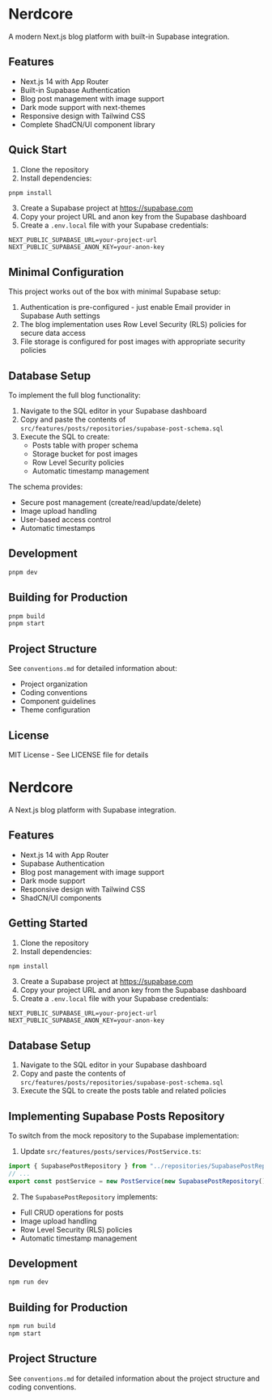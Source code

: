 # Nerdcore

A modern Next.js blog platform with built-in Supabase integration.

## Features

- Next.js 14 with App Router
- Built-in Supabase Authentication
- Blog post management with image support
- Dark mode support with next-themes
- Responsive design with Tailwind CSS
- Complete ShadCN/UI component library

## Quick Start

1. Clone the repository
2. Install dependencies:
```bash
pnpm install
```

3. Create a Supabase project at https://supabase.com
4. Copy your project URL and anon key from the Supabase dashboard
5. Create a `.env.local` file with your Supabase credentials:
```
NEXT_PUBLIC_SUPABASE_URL=your-project-url
NEXT_PUBLIC_SUPABASE_ANON_KEY=your-anon-key
```

## Minimal Configuration

This project works out of the box with minimal Supabase setup:

1. Authentication is pre-configured - just enable Email provider in Supabase Auth settings
2. The blog implementation uses Row Level Security (RLS) policies for secure data access
3. File storage is configured for post images with appropriate security policies

## Database Setup

To implement the full blog functionality:

1. Navigate to the SQL editor in your Supabase dashboard
2. Copy and paste the contents of `src/features/posts/repositories/supabase-post-schema.sql`
3. Execute the SQL to create:
   - Posts table with proper schema
   - Storage bucket for post images
   - Row Level Security policies
   - Automatic timestamp management

The schema provides:
- Secure post management (create/read/update/delete)
- Image upload handling
- User-based access control
- Automatic timestamps

## Development

```bash
pnpm dev
```

## Building for Production

```bash
pnpm build
pnpm start
```

## Project Structure

See `conventions.md` for detailed information about:
- Project organization
- Coding conventions
- Component guidelines
- Theme configuration

## License

MIT License - See LICENSE file for details
# Nerdcore

A Next.js blog platform with Supabase integration.

## Features

- Next.js 14 with App Router
- Supabase Authentication
- Blog post management with image support
- Dark mode support
- Responsive design with Tailwind CSS
- ShadCN/UI components

## Getting Started

1. Clone the repository
2. Install dependencies:
```bash
npm install
```

3. Create a Supabase project at https://supabase.com
4. Copy your project URL and anon key from the Supabase dashboard
5. Create a `.env.local` file with your Supabase credentials:
```
NEXT_PUBLIC_SUPABASE_URL=your-project-url
NEXT_PUBLIC_SUPABASE_ANON_KEY=your-anon-key
```

## Database Setup

1. Navigate to the SQL editor in your Supabase dashboard
2. Copy and paste the contents of `src/features/posts/repositories/supabase-post-schema.sql`
3. Execute the SQL to create the posts table and related policies

## Implementing Supabase Posts Repository

To switch from the mock repository to the Supabase implementation:

1. Update `src/features/posts/services/PostService.ts`:
```typescript
import { SupabasePostRepository } from "../repositories/SupabasePostRepository";
// ...
export const postService = new PostService(new SupabasePostRepository());
```

2. The `SupabasePostRepository` implements:
- Full CRUD operations for posts
- Image upload handling
- Row Level Security (RLS) policies
- Automatic timestamp management

## Development

```bash
npm run dev
```

## Building for Production

```bash
npm run build
npm start
```

## Project Structure

See `conventions.md` for detailed information about the project structure and coding conventions.
